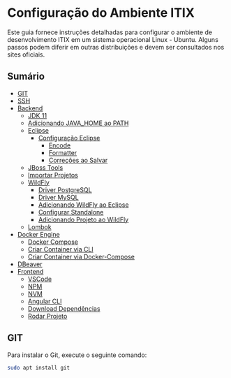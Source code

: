 # Configuração do Ambiente ITIX

Este guia fornece instruções detalhadas para configurar o ambiente de desenvolvimento ITIX em um sistema operacional Linux - Ubuntu. Alguns passos podem diferir em outras distribuições e devem ser consultados nos sites oficiais.

## Sumário

- [GIT](#git)
- [SSH](#ssh)
- [Backend](#backend)
  - [JDK 11](#jdk-11)
  - [Adicionando JAVA_HOME ao PATH](#adicionando-java_home-ao-path)
  - [Eclipse](#eclipse)
    - [Configuração Eclipse](#configuração-eclipse)
      - [Encode](#encode)
      - [Formatter](#formatter)
      - [Correções ao Salvar](#correções-ao-salvar)
  - [JBoss Tools](#jboss-tools)
  - [Importar Projetos](#importar-projetos)
  - [WildFly](#wildfly)
    - [Driver PostgreSQL](#driver-postgresql)
    - [Driver MySQL](#driver-mysql)
    - [Adicionando WildFly ao Eclipse](#adicionando-wildfly-ao-eclipse)
    - [Configurar Standalone](#configurar-standalone)
    - [Adicionando Projeto ao WildFly](#adicionando-projeto-ao-wildfly)
  - [Lombok](#lombok)
- [Docker Engine](#docker-engine)
  - [Docker Compose](#docker-compose)
  - [Criar Container via CLI](#criar-container-via-cli)
  - [Criar Container via Docker-Compose](#criar-container-via-docker-compose)
- [DBeaver](#dbeaver)
- [Frontend](#frontend)
  - [VSCode](#vscode)
  - [NPM](#npm)
  - [NVM](#nvm)
  - [Angular CLI](#angular-cli)
  - [Download Dependências](#download-dependências)
  - [Rodar Projeto](#rodar-projeto)

## GIT

Para instalar o Git, execute o seguinte comando:
```bash
sudo apt install git
